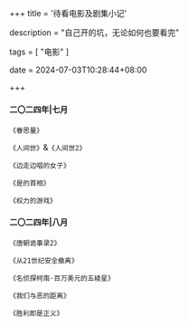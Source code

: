 +++
title = '待看电影及剧集小记'

description = "自己开的坑，无论如何也要看完"

tags = [ "电影" ]

date = 2024-07-03T10:28:44+08:00

+++

#### 二〇二四年|七月

`《眷思量》`

`《人间世》`&`《人间世2》`

`《边走边唱的女子》`

`《是的首相》`

`《权力的游戏》`

#### 二〇二四年|八月

`《唐朝诡事录2》`

`《从21世纪安全撤离》`

`《名侦探柯南·百万美元的五棱星》`

`《我们与恶的距离》`

`《胜利即是正义》`
